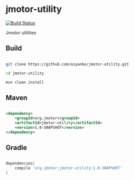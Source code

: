 jmotor-utility
==============

[![Build Status](https://travis-ci.org/aiyanbo/jmotor-utility.png?branch=master)](https://travis-ci.org/aiyanbo/jmotor-utility)

Jmotor utilities


Build
------

```sh

git clone https://github.com/aiyanbo/jmotor-utility.git

cd jmotor-utility

mvn clean install

```

Maven
------

```xml

<dependency>
    <groupId>org.jmotor</groupId>
    <artifactId>jmotor-utility</artifactId>
    <version>1.0-SNAPSHOT</version>
</dependency>

```

Gradle
------

```groovy

dependencies{
    compile 'org.jmotor:jmotor-utility:1.0-SNAPSHOT'
}

```

